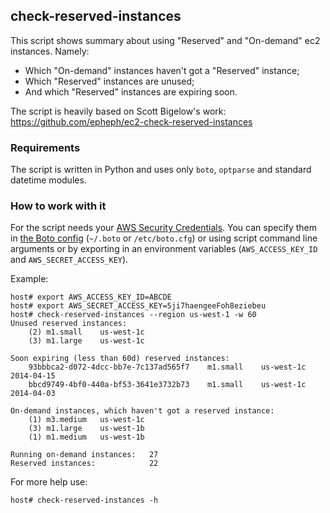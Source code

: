 check-reserved-instances
------------------------

This script shows summary about using "Reserved" and "On-demand" ec2 instances. Namely:

* Which "On-demand" instances haven't got a "Reserved" instance;
* Which "Reserved" instances are unused;
* And which "Reserved" instances are expiring soon.

The script is heavily based on Scott Bigelow's work: https://github.com/epheph/ec2-check-reserved-instances

### Requirements

The script is written in Python and uses only `boto`, `optparse` and standard datetime modules. 

### How to work with it

For the script needs your [AWS Security Credentials](http://docs.aws.amazon.com/AWSSecurityCredentials/1.0/AboutAWSCredentials.html). You can specify them in [the Boto config](http://boto.readthedocs.org/en/latest/boto_config_tut.html) (`~/.boto` or `/etc/boto.cfg`) or using script command line arguments or by exporting in an environment variables (`AWS_ACCESS_KEY_ID` and `AWS_SECRET_ACCESS_KEY`).

Example:

    host# export AWS_ACCESS_KEY_ID=ABCDE
    host# export AWS_SECRET_ACCESS_KEY=5ji7haengeeFoh8eziebeu
    host# check-reserved-instances --region us-west-1 -w 60
    Unused reserved instances:
    	(2)	m1.small	us-west-1c
    	(3)	m1.large	us-west-1c

    Soon expiring (less than 60d) reserved instances:
    	93bbbca2-d072-4dcc-bb7e-7c137ad565f7	m1.small	us-west-1c	2014-04-15
    	bbcd9749-4bf0-440a-bf53-3641e3732b73	m1.small	us-west-1c	2014-04-03

    On-demand instances, which haven't got a reserved instance:
    	(1)	m3.medium	us-west-1c
    	(3)	m1.large	us-west-1b
    	(1)	m1.medium	us-west-1b

    Running on-demand instances:   27
    Reserved instances:            22


For more help use:

    host# check-reserved-instances -h

